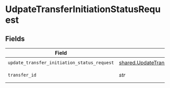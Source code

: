 # UdpateTransferInitiationStatusRequest


## Fields

| Field                                                                                                        | Type                                                                                                         | Required                                                                                                     | Description                                                                                                  |
| ------------------------------------------------------------------------------------------------------------ | ------------------------------------------------------------------------------------------------------------ | ------------------------------------------------------------------------------------------------------------ | ------------------------------------------------------------------------------------------------------------ |
| `update_transfer_initiation_status_request`                                                                  | [shared.UpdateTransferInitiationStatusRequest](../../models/shared/updatetransferinitiationstatusrequest.md) | :heavy_check_mark:                                                                                           | N/A                                                                                                          |
| `transfer_id`                                                                                                | *str*                                                                                                        | :heavy_check_mark:                                                                                           | The transfer ID.                                                                                             |